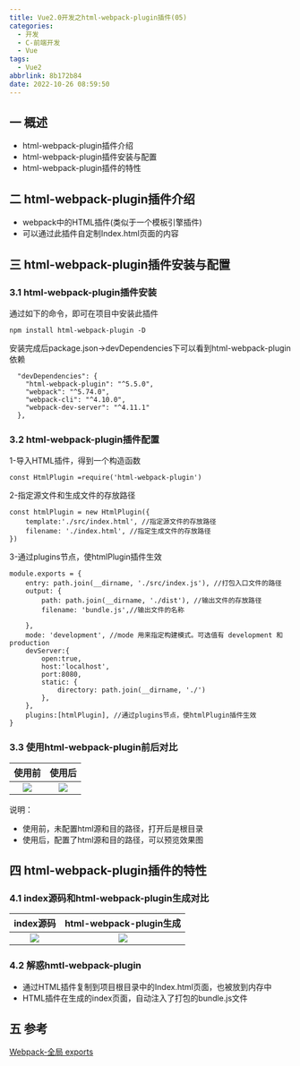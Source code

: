 ```yaml
---
title: Vue2.0开发之html-webpack-plugin插件(05)
categories:
  - 开发
  - C-前端开发
  - Vue
tags:
  - Vue2
abbrlink: 8b172b84
date: 2022-10-26 08:59:50
---
```

## 一 概述

* html-webpack-plugin插件介绍
* html-webpack-plugin插件安装与配置
* html-webpack-plugin插件的特性

<!--more-->

## 二 html-webpack-plugin插件介绍

* webpack中的HTML插件(类似于一个模板引擎插件)
* 可以通过此插件自定制Index.html页面的内容

## 三 html-webpack-plugin插件安装与配置

### 3.1 html-webpack-plugin插件安装

通过如下的命令，即可在项目中安装此插件

```
npm install html-webpack-plugin -D
```

安装完成后package.json->devDependencies下可以看到html-webpack-plugin依赖

```
  "devDependencies": {
    "html-webpack-plugin": "^5.5.0",
    "webpack": "^5.74.0",
    "webpack-cli": "^4.10.0",
    "webpack-dev-server": "^4.11.1"
  },
```

### 3.2 html-webpack-plugin插件配置

1-导入HTML插件，得到一个构造函数

```
const HtmlPlugin =require('html-webpack-plugin') 
```

2-指定源文件和生成文件的存放路径

```
const htmlPlugin = new HtmlPlugin({
    template:'./src/index.html', //指定源文件的存放路径
    filename: './index.html', //指定生成文件的存放路径
})
```

3-通过plugins节点，使htmlPlugin插件生效

```
module.exports = {
    entry: path.join(__dirname, './src/index.js'), //打包入口文件的路径
    output: {
        path: path.join(__dirname, './dist'), //输出文件的存放路径
        filename: 'bundle.js',//输出文件的名称
        
    },
    mode: 'development', //mode 用来指定构建模式。可选值有 development 和 production
    devServer:{
        open:true,
        host:'localhost',
        port:8080,
        static: {
            directory: path.join(__dirname, './')
        },
    },
    plugins:[htmlPlugin], //通过plugins节点，使htmlPlugin插件生效
}
```

### 3.3 使用html-webpack-plugin前后对比

| 使用前 | 使用后 |
| :----: | :----: |
| ![][1] | ![][2] |

说明：

* 使用前，未配置html源和目的路径，打开后是根目录
* 使用后，配置了html源和目的路径，可以预览效果图

## 四 html-webpack-plugin插件的特性

### 4.1 index源码和html-webpack-plugin生成对比

| index源码 | html-webpack-plugin生成 |
| :-------: | :---------------------: |
|  ![][3]   |         ![][4]          |

### 4.2 解惑hmtl-webpack-plugin

* 通过HTML插件复制到项目根目录中的Index.html页面，也被放到内存中
* HTML插件在生成的index页面，自动注入了打包的bundle.js文件

## 五 参考

[Webpack-全局 exports][00]

[00]:https://www.webpackjs.com/guides/shimming/#%E5%85%A8%E5%B1%80-exports






[1]:https://cdn.staticaly.com/gh/PGzxc/CDN/master/blog-vue/vue02-05-html-webpack-plugin-before.png
[2]:https://cdn.staticaly.com/gh/PGzxc/CDN/master/blog-vue/vue02-05-html-webpack-plugin-after.png
[3]:https://cdn.staticaly.com/gh/PGzxc/CDN/master/blog-vue/vue02-05-html-webpack-plugin-index-self.png
[4]:https://cdn.staticaly.com/gh/PGzxc/CDN/master/blog-vue/vue02-05-html-webpack-plugin-def-add.png